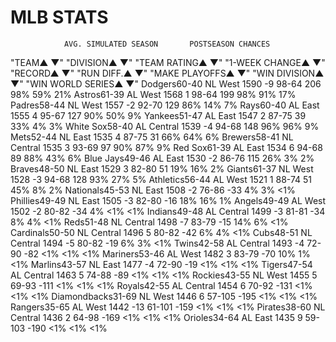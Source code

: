 # MLB STATS
 
				AVG. SIMULATED SEASON		POSTSEASON CHANCES		
"TEAM▲
▼"	"DIVISION▲
▼"	"TEAM RATING▲
▼"	"1-WEEK CHANGE▲
▼"	"RECORD▲
▼"	"RUN DIFF.▲
▼"	"MAKE PLAYOFFS▲
▼"	"WIN
DIVISION▲
▼"	"WIN WORLD SERIES▲
▼"
Dodgers60-40	NL West	1590	-9	98-64	206	98%	59%	21%
Astros61-39	AL West	1568	1	98-64	199	98%	91%	17%
Padres58-44	NL West	1557	-2	92-70	129	86%	14%	7%
Rays60-40	AL East	1555	4	95-67	127	90%	50%	9%
Yankees51-47	AL East	1547	2	87-75	39	33%	4%	3%
White Sox58-40	AL Central	1539	-4	94-68	148	96%	96%	9%
Mets52-44	NL East	1535	4	87-75	31	66%	64%	6%
Brewers58-41	NL Central	1535	3	93-69	97	90%	87%	9%
Red Sox61-39	AL East	1534	6	94-68	89	88%	43%	6%
Blue Jays49-46	AL East	1530	-2	86-76	115	26%	3%	2%
Braves48-50	NL East	1529	3	82-80	51	19%	16%	2%
Giants61-37	NL West	1528	-3	94-68	128	93%	27%	5%
Athletics56-44	AL West	1521	1	88-74	51	45%	8%	2%
Nationals45-53	NL East	1508	-2	76-86	-33	4%	3%	<1%
Phillies49-49	NL East	1505	-3	82-80	-16	18%	16%	1%
Angels49-49	AL West	1502	-2	80-82	-34	4%	<1%	<1%
Indians49-48	AL Central	1499	-3	81-81	-34	8%	4%	<1%
Reds51-48	NL Central	1498	-7	83-79	-15	14%	6%	<1%
Cardinals50-50	NL Central	1496	5	80-82	-42	6%	4%	<1%
Cubs48-51	NL Central	1494	-5	80-82	-19	6%	3%	<1%
Twins42-58	AL Central	1493	-4	72-90	-82	<1%	<1%	<1%
Mariners53-46	AL West	1482	3	83-79	-70	10%	1%	<1%
Marlins43-57	NL East	1477	-4	72-90	-19	<1%	<1%	<1%
Tigers47-54	AL Central	1463	5	74-88	-89	<1%	<1%	<1%
Rockies43-55	NL West	1455	5	69-93	-111	<1%	<1%	<1%
Royals42-55	AL Central	1454	6	70-92	-131	<1%	<1%	<1%
Diamondbacks31-69	NL West	1446	6	57-105	-195	<1%	<1%	<1%
Rangers35-65	AL West	1442	-13	61-101	-159	<1%	<1%	<1%
Pirates38-60	NL Central	1436	2	64-98	-169	<1%	<1%	<1%
Orioles34-64	AL East	1435	9	59-103	-190	<1%	<1%	<1%
